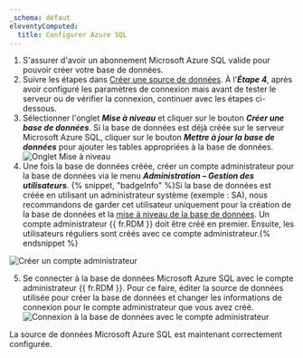 ```yaml
---
_schema: défaut
eleventyComputed:
  title: Configurer Azure SQL
---
```

1. S'assurer d'avoir un abonnement Microsoft Azure SQL valide pour pouvoir créer votre base de données.
2. Suivre les étapes dans [Créer une source de données](/rdm/windows/data-sources/create-new-data-source/). À l'***Étape 4***, après avoir configuré les paramètres de connexion mais avant de tester le serveur ou de vérifier la connexion, continuer avec les étapes ci-dessous.
3. Sélectionner l'onglet ***Mise à niveau*** et cliquer sur le bouton ***Créer une base de données***. Si la base de données est déjà créée sur le serveur Microsoft Azure SQL, cliquer sur le bouton ***Mettre à jour la base de données*** pour ajouter les tables appropriées à la base de données. ![Onglet Mise à niveau](https://cdnweb.devolutions.net/docs/RDMW6092_2024_2.png)
4. Une fois la base de données créée, créer un compte administrateur pour la base de données via le menu ***Administration – Gestion des utilisateurs***. {% snippet, "badgeInfo" %}Si la base de données est créée en utilisant un administrateur système (exemple : SA), nous recommandons de garder cet utilisateur uniquement pour la création de la base de données et la [mise à niveau de la base de données](/rdm/windows/installation/database-upgrade/). Un compte administrateur {{ fr.RDM }} doit être créé en premier. Ensuite, les utilisateurs réguliers sont créés avec ce compte administrateur.{% endsnippet %}

![Créer un compte administrateur](https://cdnweb.devolutions.net/docs/RDMW6094_2024_2.png)

5. Se connecter à la base de données Microsoft Azure SQL avec le compte administrateur {{ fr.RDM }}. Pour ce faire, éditer la source de données utilisée pour créer la base de données et changer les informations de connexion pour le compte administrateur que vous avez créé. ![Connexion à la base de données avec le compte administrateur](https://cdnweb.devolutions.net/docs/RDMW6095_2024_2.png)

La source de données Microsoft Azure SQL est maintenant correctement configurée.
